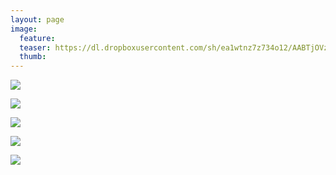 ```yaml
---
layout: page
image:
  feature:
  teaser: https://dl.dropboxusercontent.com/sh/ea1wtnz7z734o12/AABTjOVz8UbOgeKpHx5izPwga/luontokuvat/talvi/DS40271-245px.jpg
  thumb:
---
```


[![](https://dl.dropboxusercontent.com/sh/ea1wtnz7z734o12/AADjcAQOQe_uiLkVxr0A3MX4a/luontokuvat/talvi/DS40255-800px.jpg)](https://dl.dropboxusercontent.com/sh/ea1wtnz7z734o12/AABY2On5-oNe6ir_4lOKTn3Ea/luontokuvat/talvi/DS40255.jpg)

[![](https://dl.dropboxusercontent.com/sh/ea1wtnz7z734o12/AAD02HjxDcoyBacp6G6IM10Na/luontokuvat/talvi/DS40258-800px.jpg)](https://dl.dropboxusercontent.com/sh/ea1wtnz7z734o12/AADGac4h-ZG9KMV4T4ooPR44a/luontokuvat/talvi/DS40258.jpg)

[![](https://dl.dropboxusercontent.com/sh/ea1wtnz7z734o12/AAASsPt7GqIt3o_TbColWq8Qa/luontokuvat/talvi/DS40263-800px.jpg)](https://dl.dropboxusercontent.com/sh/ea1wtnz7z734o12/AAApdETLl55nTKokRVZGezzMa/luontokuvat/talvi/DS40263.jpg)

[![](https://dl.dropboxusercontent.com/sh/ea1wtnz7z734o12/AAAnUoTFM6GErnJ_Z_PzCU3Da/luontokuvat/talvi/DS40271-800px.jpg)](https://dl.dropboxusercontent.com/sh/ea1wtnz7z734o12/AADdbr_U-oL8uBzNO0n-Xb2Xa/luontokuvat/talvi/DS40271.jpg)

[![](https://dl.dropboxusercontent.com/sh/ea1wtnz7z734o12/AABnmu66dYHhDMCky0mxWGQia/luontokuvat/talvi/DS40269-800px.jpg)](https://dl.dropboxusercontent.com/sh/ea1wtnz7z734o12/AABLvgF9VREfVHC2yB1plL1ya/luontokuvat/talvi/DS40269.jpg)
